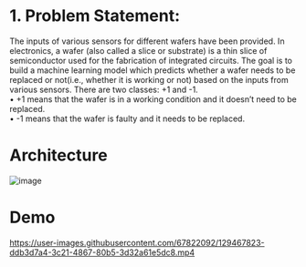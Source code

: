 # 1.	Problem Statement:  
The inputs of various sensors for different wafers have been provided. In electronics, a wafer (also called a slice or substrate) is a thin slice of semiconductor used for the fabrication of integrated circuits. The goal is to build a machine learning model which predicts whether a wafer needs to be replaced or not(i.e., whether it is working or not) based on the inputs from various sensors. There are two classes: +1 and -1. <br>
•	+1 means that the wafer is in a working condition and it doesn’t need to be replaced.<br>
•	-1 means that the wafer is faulty and it needs to be replaced. 


# Architecture

![image](https://user-images.githubusercontent.com/67822092/129449507-c939db3b-b696-4650-b2be-5c9d4ef9814d.png)

# Demo

https://user-images.githubusercontent.com/67822092/129467823-ddb3d7a4-3c21-4867-80b5-3d32a61e5dc8.mp4




